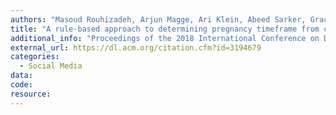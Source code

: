 ```yaml
---
authors: "Masoud Rouhizadeh, Arjun Magge, Ari Klein, Abeed Sarker, Graciela Gonzalez"
title: "A rule-based approach to determining pregnancy timeframe from contextual social media postings"
additional_info: "Proceedings of the 2018 International Conference on Digital Health.2018"
external_url: https://dl.acm.org/citation.cfm?id=3194679
categories:
  - Social Media
data:
code:
resource:
---
```

